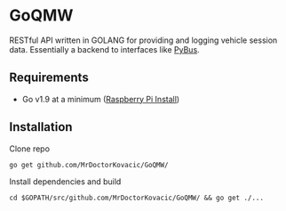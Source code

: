 # GoQMW
RESTful API written in GOLANG for providing and logging vehicle session data. Essentially a backend to interfaces like [PyBus](https://github.com/MrDoctorKovacic/pyBus).

## Requirements
* Go v1.9 at a minimum ([Raspberry Pi Install](https://gist.github.com/simoncos/49463a8b781d63b5fb8a3b666e566bb5)) 

## Installation
Clone repo 

```go get github.com/MrDoctorKovacic/GoQMW/``` 

Install dependencies and build 

```cd $GOPATH/src/github.com/MrDoctorKovacic/GoQMW/ && go get ./...```
